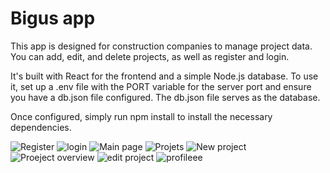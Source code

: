 # Bigus app

This app is designed for construction companies to manage project data. You can add, edit, and delete projects, as well as register and login.

It's built with React for the frontend and a simple Node.js database. To use it, set up a .env file with the PORT variable for the server port and ensure you have a db.json file configured. The db.json file serves as the database.

Once configured, simply run npm install to install the necessary dependencies.

![Register](https://github.com/MonnoDev/Bigus_app/assets/121252311/72344d1b-aea8-4a6b-9556-fc252f30e247)
![login](https://github.com/MonnoDev/Bigus_app/assets/121252311/5d670371-7a75-4e71-abec-3c6edfb08bce)
![Main page](https://github.com/MonnoDev/Bigus_app/assets/121252311/e89eba8c-5e8d-47bb-afae-5a510533f669)
![Projets ](https://github.com/MonnoDev/Bigus_app/assets/121252311/b30a3bcd-7fdc-4a49-a366-803aa43ed653)
![New project](https://github.com/MonnoDev/Bigus_app/assets/121252311/45184b2d-75ce-4476-9cea-69bd355e5083)
![Proeject overview ](https://github.com/MonnoDev/Bigus_app/assets/121252311/ed264c00-c29a-48df-bc3f-149f9b651277)
![edit project](https://github.com/MonnoDev/Bigus_app/assets/121252311/092318c1-5dca-4ebb-a44a-9625ff56ec57)
![profileee](https://github.com/MonnoDev/Bigus_app/assets/121252311/fd3bc2c2-2ded-4c75-8abe-f03fa50977d9)


